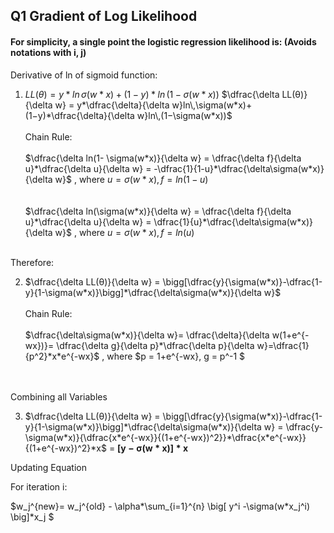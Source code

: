 ## Q1 Gradient of Log Likelihood 
#### For simplicity, a single point the logistic regression likelihood is: (Avoids notations with i, j) ####
Derivative of ln of sigmoid function:<br/>


1. $LL(θ) =y*ln\,\sigma(w*x)+(1−y) * ln\,(1−\sigma(w*x))$
$\dfrac{\delta LL(θ)}{\delta w} = y*\dfrac{\delta}{\delta w}ln\,\sigma(w*x)+(1−y)*\dfrac{\delta}{\delta w}ln\,(1−\sigma(w*x))$     
<br/>Chain Rule:<br/><br/>
  $\dfrac{\delta ln(1- \sigma(w*x)}{\delta w} = \dfrac{\delta f}{\delta u}*\dfrac{\delta u}{\delta w} = -\dfrac{1}{1-u}*\dfrac{\delta\sigma(w*x)}{\delta w}$ , where $u = \sigma(w*x), f = ln(1-u)$ 
<br/><br/>  
$\dfrac{\delta ln(\sigma(w*x)}{\delta w} = \dfrac{\delta f}{\delta u}*\dfrac{\delta u}{\delta w} = \dfrac{1}{u}*\dfrac{\delta\sigma(w*x)}{\delta w}$ , where $u = \sigma(w*x), f = ln(u)$ 
    
<br/> 
Therefore:
    
2. $\dfrac{\delta LL(θ)}{\delta w} = \bigg[\dfrac{y}{\sigma(w*x)}-\dfrac{1-y}{1-\sigma(w*x)}\bigg]*\dfrac{\delta\sigma(w*x)}{\delta w}$
<br/><br/>Chain Rule:<br/><br/>
    $\dfrac{\delta\sigma(w*x)}{\delta w}= \dfrac{\delta}{\delta w(1+e^{-wx})}= \dfrac{\delta g}{\delta p}*\dfrac{\delta p}{\delta w}=\dfrac{1}{p^2}*x*e^{-wx}$ , where $p = 1+e^{-wx}, g = p^-1 $<br/> <br/><br/>

Combining all Variables

3. $\dfrac{\delta LL(θ)}{\delta w} = \bigg[\dfrac{y}{\sigma(w*x)}-\dfrac{1-y}{1-\sigma(w*x)}\bigg]*\dfrac{\delta\sigma(w*x)}{\delta w} = \dfrac{y-\sigma(w*x)}{\dfrac{x*e^{-wx}}{(1+e^{-wx})^2}}*\dfrac{x*e^{-wx}}{(1+e^{-wx})^2}*x$ = $\boldsymbol{\big[ y-\sigma(w*x) \big]*x}$ 


Updating Equation 

For iteration i: 

$w_j^{new}= w_j^{old} - \alpha*\sum_{i=1}^{n} \big[ y^i -\sigma(w*x_j^i) \big]*x_j $


